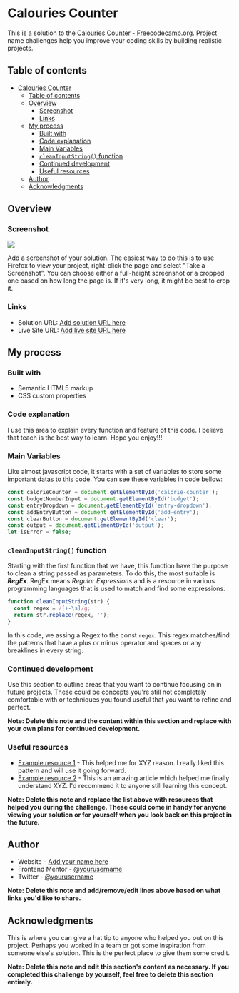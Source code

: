 # Calouries Counter

This is a solution to the [Calouries Counter - Freecodecamp.org](https://www.freecodecamp.org/). Project name challenges help you improve your coding skills by building realistic projects. 

## Table of contents

- [Calouries Counter](#calouries-counter)
  - [Table of contents](#table-of-contents)
  - [Overview](#overview)
    - [Screenshot](#screenshot)
    - [Links](#links)
  - [My process](#my-process)
    - [Built with](#built-with)
    - [Code explanation](#code-explanation)
    - [Main Variables](#main-variables)
    - [`cleanInputString()` function](#cleaninputstring-function)
    - [Continued development](#continued-development)
    - [Useful resources](#useful-resources)
  - [Author](#author)
  - [Acknowledgments](#acknowledgments)

## Overview

### Screenshot

![](./screenshot.jpg)

Add a screenshot of your solution. The easiest way to do this is to use Firefox to view your project, right-click the page and select "Take a Screenshot". You can choose either a full-height screenshot or a cropped one based on how long the page is. If it's very long, it might be best to crop it.

### Links

- Solution URL: [Add solution URL here](https://your-solution-url.com)
- Live Site URL: [Add live site URL here](https://your-live-site-url.com)

## My process

### Built with

- Semantic HTML5 markup
- CSS custom properties

### Code explanation

I use this area to explain every function and feature of this code. I believe that teach is the best way to learn. Hope you enjoy!!!

### Main Variables

Like almost javascript code, it starts with a set of variables to store some important datas to this code. You can see these variables in code bellow:

```javascript
const calorieCounter = document.getElementById('calorie-counter');
const budgetNumberInput = document.getElementById('budget');
const entryDropdown = document.getElementById('entry-dropdown');
const addEntryButton = document.getElementById('add-entry');
const clearButton = document.getElementById('clear');
const output = document.getElementById('output');
let isError = false;
```

### `cleanInputString()` function

Starting with the first function that we have, this function have the purpose to clean a string passed as parameters. To do this, the most suitable is ***RegEx***. RegEx means *Regular Expressions* and is a resource in various programming languages that is used to match and find some expressions. 

```javascript
function cleanInputString(str) {
  const regex = /[+-\s]/g;
  return str.replace(regex, '');
}
```

In this code, we assing a Regex to the const `regex`. This regex matches/find the patterns that have a plus or minus operator and spaces or any breaklines in every string. 

### Continued development

Use this section to outline areas that you want to continue focusing on in future projects. These could be concepts you're still not completely comfortable with or techniques you found useful that you want to refine and perfect.

**Note: Delete this note and the content within this section and replace with your own plans for continued development.**

### Useful resources

- [Example resource 1](https://www.example.com) - This helped me for XYZ reason. I really liked this pattern and will use it going forward.
- [Example resource 2](https://www.example.com) - This is an amazing article which helped me finally understand XYZ. I'd recommend it to anyone still learning this concept.

**Note: Delete this note and replace the list above with resources that helped you during the challenge. These could come in handy for anyone viewing your solution or for yourself when you look back on this project in the future.**

## Author

- Website - [Add your name here](https://www.your-site.com)
- Frontend Mentor - [@yourusername](https://www.frontendmentor.io/profile/yourusername)
- Twitter - [@yourusername](https://www.twitter.com/yourusername)

**Note: Delete this note and add/remove/edit lines above based on what links you'd like to share.**

## Acknowledgments

This is where you can give a hat tip to anyone who helped you out on this project. Perhaps you worked in a team or got some inspiration from someone else's solution. This is the perfect place to give them some credit.

**Note: Delete this note and edit this section's content as necessary. If you completed this challenge by yourself, feel free to delete this section entirely.**
